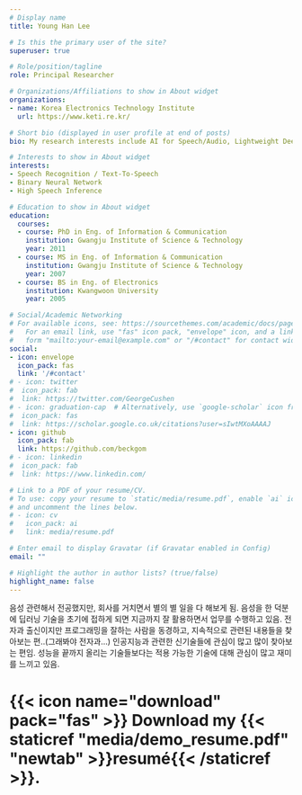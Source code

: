 ```yaml
---
# Display name
title: Young Han Lee

# Is this the primary user of the site?
superuser: true

# Role/position/tagline
role: Principal Researcher

# Organizations/Affiliations to show in About widget
organizations:
- name: Korea Electronics Technology Institute
  url: https://www.keti.re.kr/

# Short bio (displayed in user profile at end of posts)
bio: My research interests include AI for Speech/Audio, Lightweight Deep Learning.

# Interests to show in About widget
interests:
- Speech Recognition / Text-To-Speech
- Binary Neural Network
- High Speech Inference

# Education to show in About widget
education:
  courses:
  - course: PhD in Eng. of Information & Communication
    institution: Gwangju Institute of Science & Technology
    year: 2011
  - course: MS in Eng. of Information & Communication
    institution: Gwangju Institute of Science & Technology
    year: 2007
  - course: BS in Eng. of Electronics
    institution: Kwangwoon University
    year: 2005

# Social/Academic Networking
# For available icons, see: https://sourcethemes.com/academic/docs/page-builder/#icons
#   For an email link, use "fas" icon pack, "envelope" icon, and a link in the
#   form "mailto:your-email@example.com" or "/#contact" for contact widget.
social:
- icon: envelope
  icon_pack: fas
  link: '/#contact'
# - icon: twitter
#  icon_pack: fab
#  link: https://twitter.com/GeorgeCushen
# - icon: graduation-cap  # Alternatively, use `google-scholar` icon from `ai` icon pack
#  icon_pack: fas
#  link: https://scholar.google.co.uk/citations?user=sIwtMXoAAAAJ
- icon: github
  icon_pack: fab
  link: https://github.com/beckgom
# - icon: linkedin
#  icon_pack: fab
#  link: https://www.linkedin.com/

# Link to a PDF of your resume/CV.
# To use: copy your resume to `static/media/resume.pdf`, enable `ai` icons in `params.toml`, 
# and uncomment the lines below.
# - icon: cv
#   icon_pack: ai
#   link: media/resume.pdf

# Enter email to display Gravatar (if Gravatar enabled in Config)
email: ""

# Highlight the author in author lists? (true/false)
highlight_name: false
---
```


음성 관련해서 전공했지만, 회사를 거치면서 별의 별 일을 다 해보게 됨. 음성을 한 덕분에 딥러닝 기술을 초기에 접하게 되면 지금까지 잘 활용하면서 업무를 수행하고 있음. 전자과 출신이지만 프로그래밍을 잘하는 사람을 동경하고, 지속적으로 관련된 내용들을 찾아보는 편..(그래봐야 전자과...) 인공지능과 관련한 신기술들에 관심이 많고 많이 찾아보는 편임. 성능을 끝까지 올리는 기술들보다는 적용 가능한 기술에 대해 관심이 많고 재미를 느끼고 있음.

# {{< icon name="download" pack="fas" >}} Download my {{< staticref "media/demo_resume.pdf" "newtab" >}}resumé{{< /staticref >}}.
